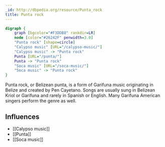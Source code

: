 ```yaml
---
_id: http://dbpedia.org/resource/Punta_rock
title: Punta rock
---
```


```dot
digraph {
	graph [bgcolor="#F3DDB8" rankdir=LR]
	node [color="#26242F" penwidth=3.0]
	"Punta rock" [shape=circle]
	"Calypso music" [URL="/calypso-music/"]
	"Calypso music" -> "Punta rock"
	Punta [URL="/punta/"]
	Punta -> "Punta rock"
	"Soca music" [URL="/soca-music/"]
	"Soca music" -> "Punta rock"
}
```

Punta rock, or Belizean punta, is a form of Garifuna music originating in Belize and created by Pen Cayetano. Songs are usually sung in Belizean Kriol or Garifuna and rarely in Spanish or English. Many Garifuna American singers perform the genre as well.

## Influences
- [[Calypso music]]
- [[Punta]]
- [[Soca music]]
